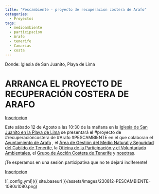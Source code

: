 ```yaml
---
title: "Pescambiente - proyecto de recuperacion costera de Arafo"
categories:
  - Proyectos
tags:
  - medioambiente
  - participacion
  - Arafo
  - tenerife
  - Canarias
  - costa
---
```



Donde: Iglesia de San Juanito, Playa de Lima
# ARRANCA EL PROYECTO DE RECUPERACIÓN COSTERA DE ARAFO

[Inscripcion](https://fb.me/e/2x25FUhYf)


Este sábado 12 de Agosto a las 10:30 de la mañana en la [Iglesia de San Juanito en la Playa de Lima](https://goo.gl/maps/KJmEZsJvu9jZxb6b8) se presentará el #proyecto de #recuperacióncostera de #Arafo #PESCAMBIENTE en el que colaboran el [Ayuntamiento de Arafo](https://www.arafo.es/) , el [Área de Gestión del Medio Natural y Seguridad del Cabildo de Tenerife](https://www.tenerife.es/portalcabtfe/es/site_content/category/194-area-de-gestion-del-medio-natural-y-seguridad), la [Oficina de la Participación y el Voluntariado Ambientales](https://www.tenerife.es/portalcabtfe/es/site_content/46-medio-ambiente-de-tenerife/413-oficina-de-la-participacion-y-el-voluntariado-ambientales), el [Grupo de Acción Costera de Tenerife](https://gactenerife.com/) y [nosotras](https://proyect4.eu).  
  
¡Te esperamos en una sesión participativa que no te dejará indiferente!

[Inscripcion](https://fb.me/e/2x25FUhYf)


![_config.yml]({{ site.baseurl }}/assets/images/230812-PESCAMBIENTE-1080x1080.png)